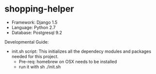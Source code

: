shopping-helper
==================


- Framework: Django 1.5
- Language: Python 2.7
- Database: Postgresql 9.2


Developmental Guide:

- init.sh script: This initializes all the dependecy modules and packages needed for this project. 
  - Pre-req: homebrew on OSX needs to be installed
  - run it with sh ./init.sh

